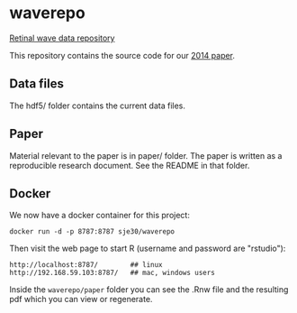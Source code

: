 # waverepo


[Retinal wave data repository](http://www.damtp.cam.ac.uk/user/sje30/waverepo)

This repository contains the source code for our
[2014 paper](http://www.gigasciencejournal.com/content/3/1/3).


## Data files

The hdf5/ folder contains the current data files.

## Paper

Material relevant to the paper is in paper/ folder.  The paper is
written as a reproducible research document.  See the README in that
folder.

## Docker

We now have a docker container for this project:

    docker run -d -p 8787:8787 sje30/waverepo

Then visit the web page to start R (username and password are "rstudio"):

    http://localhost:8787/        ## linux
    http://192.168.59.103:8787/   ## mac, windows users

Inside the `waverepo/paper` folder you can see the .Rnw file and the
resulting pdf which you can view or regenerate.

